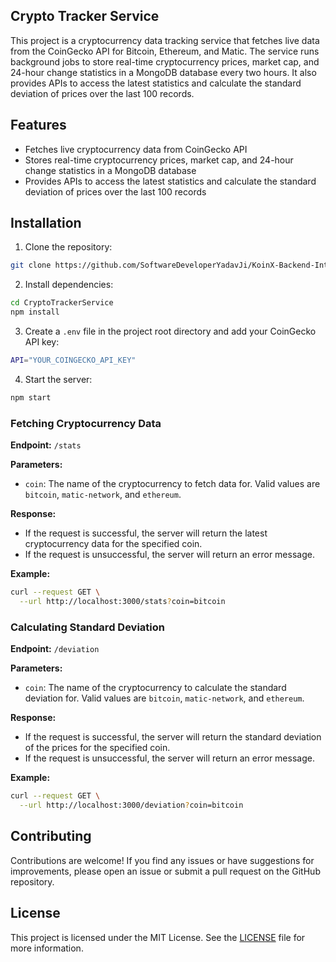 ## Crypto Tracker Service

This project is a cryptocurrency data tracking service that fetches live data from the CoinGecko API for Bitcoin, Ethereum, and Matic. The service runs background jobs to store real-time cryptocurrency prices, market cap, and 24-hour change statistics in a MongoDB database every two hours. It also provides APIs to access the latest statistics and calculate the standard deviation of prices over the last 100 records.

## Features

- Fetches live cryptocurrency data from CoinGecko API
- Stores real-time cryptocurrency prices, market cap, and 24-hour change statistics in a MongoDB database
- Provides APIs to access the latest statistics and calculate the standard deviation of prices over the last 100 records

## Installation

1. Clone the repository:

```bash
git clone https://github.com/SoftwareDeveloperYadavJi/KoinX-Backend-Internship-Assignment.git
```

2. Install dependencies:

```bash
cd CryptoTrackerService
npm install
```

3. Create a `.env` file in the project root directory and add your CoinGecko API key:

```bash
API="YOUR_COINGECKO_API_KEY"
```

4. Start the server:

```bash
npm start
```


### Fetching Cryptocurrency Data
**Endpoint:** `/stats`

**Parameters:**
- `coin`: The name of the cryptocurrency to fetch data for. Valid values are `bitcoin`, `matic-network`, and `ethereum`.

**Response:**
- If the request is successful, the server will return the latest cryptocurrency data for the specified coin.
- If the request is unsuccessful, the server will return an error message.

**Example:**

```bash
curl --request GET \
  --url http://localhost:3000/stats?coin=bitcoin
```

### Calculating Standard Deviation
**Endpoint:** `/deviation`

**Parameters:**
- `coin`: The name of the cryptocurrency to calculate the standard deviation for. Valid values are `bitcoin`, `matic-network`, and `ethereum`.

**Response:**
- If the request is successful, the server will return the standard deviation of the prices for the specified coin.
- If the request is unsuccessful, the server will return an error message.

**Example:**

```bash
curl --request GET \
  --url http://localhost:3000/deviation?coin=bitcoin
```

## Contributing

Contributions are welcome! If you find any issues or have suggestions for improvements, please open an issue or submit a pull request on the GitHub repository.

## License

This project is licensed under the MIT License. See the [LICENSE](LICENSE) file for more information.


